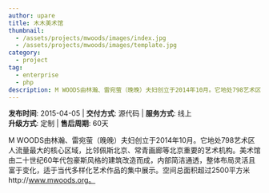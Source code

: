 ```yaml
---
author: upare
title: 木木美术馆
thumbnail:
  - /assets/projects/mwoods/images/index.jpg
  - /assets/projects/mwoods/images/template.jpg
category:
  - project
tag:
  - enterprise
  - php
description: M WOODS由林瀚、雷宛萤（晚晚）夫妇创立于2014年10月。它地处798艺术区人流量最大的核心区域，比邻佩斯北京、常青画廊等北京重要的艺术机构。美术馆由二十世纪60年代包豪斯风格的建筑改造而成，内部简洁通透，整体布局灵活且富于变化，适于当代多样化艺术作品的集中展示。空间总面积超过2500平方米http://www.mwoods.org。
---
```

**发布时间**: 2015-04-05 | **交付方式**: 源代码 | **服务方式**: 线上  
**升级方式**: 定制 | **售后周期**: 60天

 M WOODS由林瀚、雷宛萤（晚晚）夫妇创立于2014年10月。它地处798艺术区人流量最大的核心区域，比邻佩斯北京、常青画廊等北京重要的艺术机构。美术馆由二十世纪60年代包豪斯风格的建筑改造而成，内部简洁通透，整体布局灵活且富于变化，适于当代多样化艺术作品的集中展示。空间总面积超过2500平方米http://www.mwoods.org。
